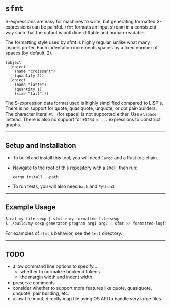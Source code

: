 # `sfmt`

S-expressions are easy for machines to write, but generating formatted S-expressions can be painful.
`sfmt` formats an input stream in a consistent way such that the output is both line-diffable and human-readable.

The formatting style used by sfmt is highly regular, unlike what many Lispers prefer. Each indentation increments spaces
by a fixed number of spaces (by default, 2).

```sexp
(object 
  (object
    (name "croissant")
    (quantity 2))
  (object
    (name "latte")
    (quantity 1)
    (size "tall")))
```

The S-expression data format used is highly simplified compared to LISP's.
There is no support for quote, quasiquote, unquote, or dot pair-builders.
The character literal `#\ ` (for space) is not supported either. Use `#\space` instead.
There is also no support for `#1234 = ...` expressions to construct graphs.

---

## Setup and Installation

- To build and install this tool, you will need `Cargo` and a Rust toolchain.
- Navigate to the root of this repository with a shell, then run:

  ```
  cargo install --path .
  ```
- To run tests, you will also need `bash` and `Python3`

---

## Example Usage

```bash
$ cat my-file.sexp | sfmt > my-formatted-file.sexp
$ ./build/my-sexp-generator-program arg1 arg2 | sfmt >> formatted-logfile.sexp
```

For examples of `sfmt`'s behavior, see the `test` directory.

---

## TODO

- allow command line options to specify...
  - whether to normalize bookend tokens
  - the margin width and indent width.
- preserve comments
- consider whether to support more features like quote, quasiquote, unquote, pair building, etc.
- allow file input, directly map file using OS API to handle very large files.
